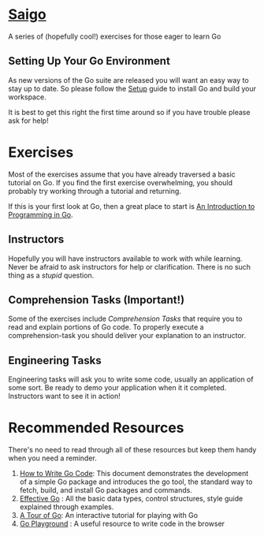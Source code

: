 # [Saigo](http://japanese.about.com/library/media/audio/saigo.mp3)
A series of (hopefully cool!) exercises for those eager to learn Go


## Setting Up Your Go Environment

As new versions of the Go suite are released you will want an
easy way to stay up to date. So please follow the [Setup](setup-environment.md)
guide to install Go and build your workspace.

It is best to get this right the first time around so if you have
trouble please ask for help!


# Exercises

Most of the exercises assume that you have already traversed a basic tutorial on Go.
If you find the first exercise overwhelming, you should probably try working through a tutorial and returning.

If this is your first look at Go, then a great place to start is [An Introduction to Programming in Go](https://www.golang-book.com/books/intro).

## Instructors

Hopefully you will have instructors available to work with while learning. Never be
afraid to ask instructors for help or clarification. There is no such thing as a _stupid_ question.

## Comprehension Tasks (Important!)

Some of the exercises include _Comprehension Tasks_ that require you to read and explain
portions of Go code. To properly execute a comprehension-task you should deliver your explanation to
an instructor.

## Engineering Tasks

Engineering tasks will ask you to write some code, usually an application of some sort.
Be ready to demo your application when it it completed. Instructors want to see it in action!


# Recommended Resources

There's no need to read through all of these resources but keep them handy when you need a reminder.

  1. [How to Write Go Code](https://golang.org/doc/code.html): This document demonstrates the development of a simple Go package and introduces the go tool, the standard way to fetch, build, and install Go packages and commands.
  2. [Effective Go](https://golang.org/doc/effective_go.html) : All the basic data types, control structures, style guide explained through examples.
  3. [A Tour of Go](https://tour.golang.org/welcome/1): An interactive tutorial for playing with Go
  4. [Go Playground](https://play.golang.org/) : A useful resource to write code in the browser
